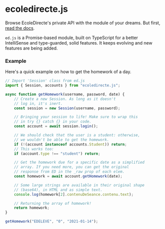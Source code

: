 # ecoledirecte.js

Browse EcoleDirecte's private API with the module of your dreams. But first, [read the docs](https://edjs.gitbook.io/).

`ed.js` is a Promise-based module, built on TypeScript for a better IntelliSense and type-guarded, solid features. It keeps evolving and new features are being added.

### Example

Here's a quick example on how to get the homework of a day.

```javascript
// Import 'Session' class from ed.js
import { Session, accounts } from "ecoledirecte.js";

async function getHomework(username, password, date) {
	// Create a new Session. As long as it doesn't
	// log in, it's inert.
	const session = new Session(username, password);

	// Bringing your session to life! Make sure to wrap this
	// in try {} catch {} in your code.
	const account = await session.login();

	// We should check that the user is a student: otherwise,
	// we wouldn't be able to get the homework.
	if (!(account instanceof accounts.Student)) return;
	// This works too:
	if (account.type !== "student") return;

	// Get the homework due for a specific date as a simplified
	// array. If you need more, you can get the original
	// response from ED in the _raw prop of each elem.
	const homework = await account.getHomework(date);

	// Some large strings are available in their original shape
	// (base64), in HTML and as simple text.
	console.log(homework[2].contenuDeSeance.contenu.text);

	// Returning the array of homework!
	return homework;
}

getHomework("EDELEVE", "0", "2021-01-14");
```
